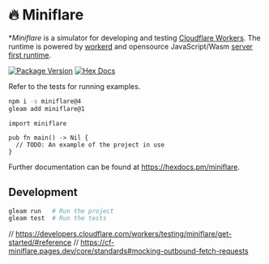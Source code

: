 # 🔥 Miniflare

**Miniflare* is a simulator for developing and testing [Cloudflare Workers](https://workers.cloudflare.com/). The runtime is powered by [workerd](https://github.com/cloudflare/workerd) and opensource JavaScript/Wasm [server first runtime](https://blog.cloudflare.com/workerd-open-source-workers-runtime/).

[![Package Version](https://img.shields.io/hexpm/v/miniflare)](https://hex.pm/packages/miniflare)
[![Hex Docs](https://img.shields.io/badge/hex-docs-ffaff3)](https://hexdocs.pm/miniflare/)

Refer to the tests for running examples.

```sh
npm i -s miniflare@4
gleam add miniflare@1
```

```gleam
import miniflare

pub fn main() -> Nil {
  // TODO: An example of the project in use
}
```

Further documentation can be found at <https://hexdocs.pm/miniflare>.

## Development

```sh
gleam run   # Run the project
gleam test  # Run the tests
```
// https://developers.cloudflare.com/workers/testing/miniflare/get-started/#reference
// https://cf-miniflare.pages.dev/core/standards#mocking-outbound-fetch-requests
